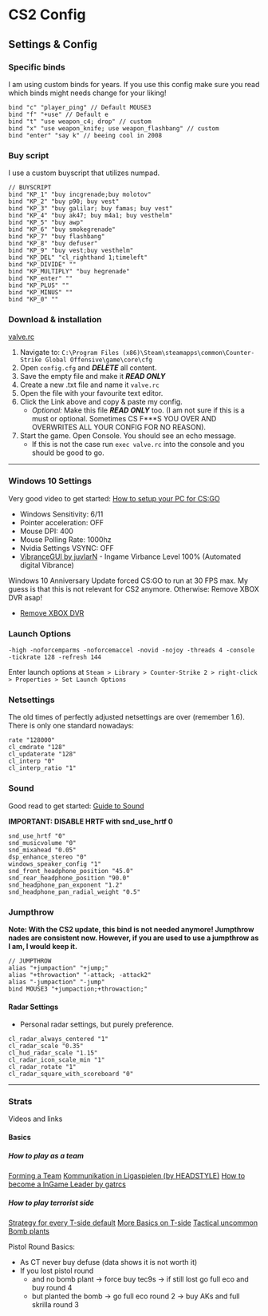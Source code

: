 
# CS2 Config

## Settings & Config

### Specific binds
I am using custom binds for years. If you use this config make sure you read which binds might needs change for your liking!

```
bind "c" "player_ping" // Default MOUSE3
bind "f" "+use" // Default e
bind "t" "use weapon_c4; drop" // custom
bind "x" "use weapon_knife; use weapon_flashbang" // custom
bind "enter" "say k" // beeing cool in 2008
```

### Buy script
I use a custom buyscript that utilizes numpad.

```
// BUYSCRIPT
bind "KP_1" "buy incgrenade;buy molotov"
bind "KP_2" "buy p90; buy vest"
bind "KP_3" "buy galilar; buy famas; buy vest"
bind "KP_4" "buy ak47; buy m4a1; buy vesthelm"
bind "KP_5" "buy awp"
bind "KP_6" "buy smokegrenade"
bind "KP_7" "buy flashbang"
bind "KP_8" "buy defuser"
bind "KP_9" "buy vest;buy vesthelm"
bind "KP_DEL" "cl_righthand 1;timeleft"
bind "KP_DIVIDE" ""
bind "KP_MULTIPLY" "buy hegrenade"
bind "KP_enter" ""
bind "KP_PLUS" ""
bind "KP_MINUS" ""
bind "KP_0" ""
```


### Download & installation
[valve.rc](https://raw.githubusercontent.com/mjt91/abgehen/master/cfg/cs2/valve.rc)

1. Navigate to: `C:\Program Files (x86)\Steam\steamapps\common\Counter-Strike Global Offensive\game\core\cfg`
1. Open `config.cfg` and ***DELETE*** all content.
1. Save the empty file and make it ***READ ONLY***
1. Create a new .txt file and name it `valve.rc`
1. Open the file with your favourite text editor.
1. Click the Link above and copy & paste my config.
    - *Optional:* Make this file ***READ ONLY*** too. (I am not sure if this is a must or optional. Sometimes CS F***S YOU OVER AND OVERWRITES ALL YOUR CONFIG FOR NO REASON).
1. Start the game. Open Console. You should see an echo message.
    - If this is not the case run `exec valve.rc` into the console and you should be good to go.

___


### Windows 10 Settings
Very good video to get started: [How to setup your PC for CS:GO](https://www.youtube.com/watch?v=HDJPjDg6EsI)

- Windows Sensitivity: 6/11
- Pointer acceleration: OFF
- Mouse DPI: 400
- Mouse Polling Rate: 1000hz
- Nvidia Settings VSYNC: OFF
- [VibranceGUI by juvlarN](http://vibrancegui.com/) - Ingame Virbance Level 100% (Automated digital Vibrance)


Windows 10 Anniversary Update forced CS:GO to run at 30 FPS max.
My guess is that this is not relevant for CS2 anymore.
Otherwise: Remove XBOX DVR asap!
- [Remove XBOX DVR](https://www.youtube.com/watch?v=9MHe2DmjYhc) 


### Launch Options
```
-high -noforcemparms -noforcemaccel -novid -nojoy -threads 4 -console -tickrate 128 -refresh 144
```
Enter launch options at `Steam > Library > Counter-Strike 2 > right-click > Properties > Set Launch Options`


### Netsettings
The old times of perfectly adjusted netsettings are over (remember 1.6). There is only one standard nowadays:

```
rate "128000"
cl_cmdrate "128"
cl_updaterate "128"
cl_interp "0"
cl_interp_ratio "1"
```


### Sound 
Good read to get started: [Guide to Sound](https://www.reddit.com/r/GlobalOffensive/comments/3zqtvm/improved_csgo_sound_why_the_popular_settings_suck/)

**IMPORTANT: DISABLE HRTF with snd_use_hrtf 0**

```
snd_use_hrtf "0"
snd_musicvolume "0"
snd_mixahead "0.05"
dsp_enhance_stereo "0"
windows_speaker_config "1"
snd_front_headphone_position "45.0"
snd_rear_headphone_position "90.0"
snd_headphone_pan_exponent "1.2"
snd_headphone_pan_radial_weight "0.5"
```


<!-- #### Video
After the Wild West Simulator 2015 update, [_video.txt_](https://github.com/JustusBersten/abgehen/blob/master/cfg/video.txt) needs to be put in `..\Steam\userdata\<Steam3 ID>\730\local\cfg`

```
"VideoConfig"
{
    "setting.cpu_level"     "0"
    "setting.gpu_level"     "0"
    "setting.mat_antialias"     "0"
    "setting.mat_aaquality"     "0"
    "setting.mat_forceaniso"        "0"
    "setting.mat_vsync"     "0"
    "setting.mat_triplebuffered"        "0"
    "setting.mat_grain_scale_override"      "1"
    "setting.gpu_mem_level"     "0"
    "setting.mem_level"     "2"
    "setting.mat_queue_mode"        "-1"
    "setting.csm_quality_level"     "0"
    "setting.mat_software_aa_strength"      "0"
    "setting.mat_motion_blur_enabled"       "0"
    "setting.fullscreen"        "1"
    "setting.defaultres"        "1440"
    "setting.defaultresheight"      "1080"
    "setting.aspectratiomode"       "0"
    "setting.nowindowborder"        "0"
}
``` -->


### Jumpthrow

**Note: With the CS2 update, this bind is not needed anymore! Jumpthrow nades are consistent now. However, if you are used to use a jumpthrow as I am, I would keep it.**

```
// JUMPTHROW
alias "+jumpaction" "+jump;"
alias "+throwaction" "-attack; -attack2"
alias "-jumpaction" "-jump"
bind MOUSE3 "+jumpaction;+throwaction;"
```


#### Radar Settings

- Personal radar settings, but purely preference.

```
cl_radar_always_centered "1"
cl_radar_scale "0.35"
cl_hud_radar_scale "1.15"
cl_radar_icon_scale_min "1"
cl_radar_rotate "1"
cl_radar_square_with_scoreboard "0"
```


---


### Strats
Videos and links

#### Basics

##### How to play as a team
[Forming a Team](https://www.reddit.com/r/GlobalOffensive/comments/3n29th/csgo_quick_how_to_form_a_team/)
[Kommunikation in Ligaspielen (by HEADSTYLE)](./data/headstyle_kommunikation.txt)
[How to become a InGame Leader by gatrcs](https://www.reddit.com/r/GlobalOffensive/comments/6ajd0a/beginners_guide_to_becoming_an_in_game_leader_pt1/)


##### How to play terrorist side
[Strategy for every T-side default](https://www.reddit.com/r/GlobalOffensive/comments/417kah/csgo_strategy_basics_for_t_side/)
[More Basics on T-side](https://www.reddit.com/r/GlobalOffensive/comments/41zbou/guide_to_tside_everyones_invited/)
[Tactical uncommon Bomb plants](http://steamcommunity.com/sharedfiles/filedetails/?id=551826753)

Pistol Round Basics:

- As CT never buy defuse (data shows it is not worth it)
- If you lost pistol round
    - and no bomb plant -> force buy tec9s -> if still lost go full eco and buy round 4
    - but planted the bomb -> go full eco round 2 -> buy AKs and full skrilla round 3


